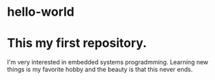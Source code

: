 # hello-world
This my first repository.
=======

I'm very interested in embedded systems progradmming. 
Learning new things is my favorite hobby and the beauty is that this never ends.  
